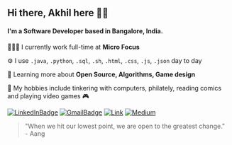 ## Hi there, Akhil here 👋🏽
#### I'm a Software Developer based in Bangalore, India.
👨🏽‍💻 I currently work full-time at **Micro Focus**

⚙️ I use `.java`, `.python`, `.sql`, `.sh`, `.html`, `.css`, `.js`, `.json` day to day

🌱 Learning more about **Open Source, Algorithms, Game design**

👾 My hobbies include tinkering with computers,  philately, reading comics and playing video games 🎮

[![LinkedInBadge](https://img.shields.io/badge/-akhilsudh-0e76a8?style=for-the-badge&logo=linkedin&logoColor=white)](https://linkedin.com/in/akhilsudh) [![GmailBadge](https://img.shields.io/badge/-akhil.sudh@gmail.com-B23121?style=for-the-badge&logo=gmail&logoColor=white)](mailto:akhil.sudh@gmail.com) [![Link](https://img.shields.io/badge/-akhilsudh.github.io-black?style=for-the-badge)](https://akhilsudh.github.io/) [![Medium](https://img.shields.io/badge/-Geek_In_Yellow-478f76?style=for-the-badge&logo=medium&logoColor=white)](https://medium.com/geek-in-yellow) 

> "When we hit our lowest point, we are open to the greatest change." <br> - Aang

<!--
Here are some ideas to get you started:

- 🔭 I’m currently working on ...
- 🌱 I’m currently learning ...
- 👯 I’m looking to collaborate on ...
- 🤔 I’m looking for help with ...
- 💬 Ask me about ...
- 📫 How to reach me: ...
- 😄 Pronouns: ...
- ⚡ Fun fact: ...
-->
